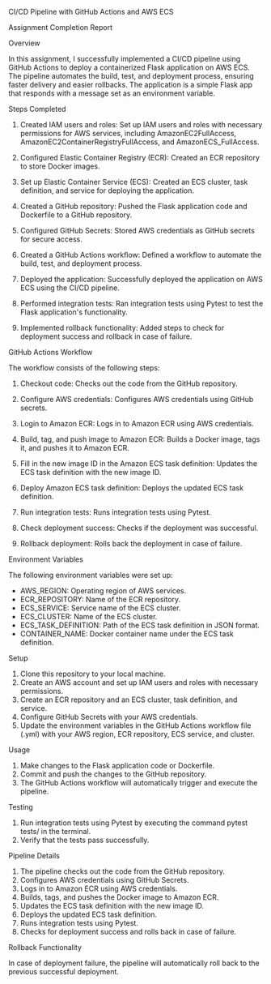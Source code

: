 CI/CD Pipeline with GitHub Actions and AWS ECS

Assignment Completion Report

Overview

In this assignment, I successfully implemented a CI/CD pipeline using GitHub Actions to deploy a containerized Flask application on AWS ECS. The pipeline automates the build, test, and deployment process, ensuring faster delivery and easier rollbacks. The application is a simple Flask app that responds with a message set as an environment variable.

Steps Completed

1. Created IAM users and roles: Set up IAM users and roles with necessary permissions for AWS services, including AmazonEC2FullAccess, AmazonEC2ContainerRegistryFullAccess, and AmazonECS_FullAccess.

2. Configured Elastic Container Registry (ECR): Created an ECR repository to store Docker images.

3. Set up Elastic Container Service (ECS): Created an ECS cluster, task definition, and service for deploying the application.

4. Created a GitHub repository: Pushed the Flask application code and Dockerfile to a GitHub repository.

5. Configured GitHub Secrets: Stored AWS credentials as GitHub secrets for secure access.

6. Created a GitHub Actions workflow: Defined a workflow to automate the build, test, and deployment process.

7. Deployed the application: Successfully deployed the application on AWS ECS using the CI/CD pipeline.

8. Performed integration tests: Ran integration tests using Pytest to test the Flask application's functionality.

9. Implemented rollback functionality: Added steps to check for deployment success and rollback in case of failure.

GitHub Actions Workflow

The workflow consists of the following steps:

1. Checkout code: Checks out the code from the GitHub repository.

2. Configure AWS credentials: Configures AWS credentials using GitHub secrets.

3. Login to Amazon ECR: Logs in to Amazon ECR using AWS credentials.

4. Build, tag, and push image to Amazon ECR: Builds a Docker image, tags it, and pushes it to Amazon ECR.

5. Fill in the new image ID in the Amazon ECS task definition: Updates the ECS task definition with the new image ID.

6. Deploy Amazon ECS task definition: Deploys the updated ECS task definition.

7. Run integration tests: Runs integration tests using Pytest.

8. Check deployment success: Checks if the deployment was successful.

9. Rollback deployment: Rolls back the deployment in case of failure.

Environment Variables

The following environment variables were set up:

- AWS_REGION: Operating region of AWS services.
- ECR_REPOSITORY: Name of the ECR repository.
- ECS_SERVICE: Service name of the ECS cluster.
- ECS_CLUSTER: Name of the ECS cluster.
- ECS_TASK_DEFINITION: Path of the ECS task definition in JSON format.
- CONTAINER_NAME: Docker container name under the ECS task definition.

Setup

1. Clone this repository to your local machine.
2. Create an AWS account and set up IAM users and roles with necessary permissions.
3. Create an ECR repository and an ECS cluster, task definition, and service.
4. Configure GitHub Secrets with your AWS credentials.
5. Update the environment variables in the GitHub Actions workflow file (.yml) with your AWS region, ECR repository, ECS service, and cluster.

Usage

1. Make changes to the Flask application code or Dockerfile.
2. Commit and push the changes to the GitHub repository.
3. The GitHub Actions workflow will automatically trigger and execute the pipeline.

Testing

1. Run integration tests using Pytest by executing the command pytest tests/ in the terminal.
2. Verify that the tests pass successfully.

Pipeline Details

1. The pipeline checks out the code from the GitHub repository.
2. Configures AWS credentials using GitHub Secrets.
3. Logs in to Amazon ECR using AWS credentials.
4. Builds, tags, and pushes the Docker image to Amazon ECR.
5. Updates the ECS task definition with the new image ID.
6. Deploys the updated ECS task definition.
7. Runs integration tests using Pytest.
8. Checks for deployment success and rolls back in case of failure.

Rollback Functionality

In case of deployment failure, the pipeline will automatically roll back to the previous successful deployment.
